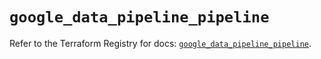# `google_data_pipeline_pipeline`

Refer to the Terraform Registry for docs: [`google_data_pipeline_pipeline`](https://registry.terraform.io/providers/hashicorp/google/6.14.1/docs/resources/data_pipeline_pipeline).
